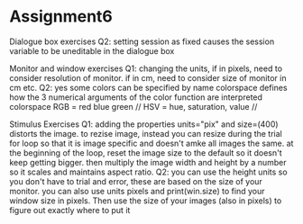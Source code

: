 # Assignment6
Dialogue box exercises
Q2: setting session as fixed causes the session variable to be uneditable in the dialogue box

Monitor and window exercises
Q1: changing the units, if in pixels, need to consider resolution of monitor. if in cm, need to consider size of monitor in cm etc. 
Q2: yes some colors can be specified by name
    colorspace defines how the 3 numerical arguments of the color function are interpreted
    colorspace RGB = red blue green // HSV = hue, saturation, value // 
 
 Stimulus Exercises
 Q1: adding the properties units="pix" and size=(400) distorts the image. to rezise image, instead you can resize during the trial for loop so that it is image specific and doesn't amke all images the same.
      at the beginning of the loop, reset the image size to the default so it doesn't keep getting bigger.
      then multiply the image width and height by a number so it scales and maintains aspect ratio.
 Q2: you can use the height units so you don't have to trial and error, these are based on the size of your monitor. you can also use units pixels and print(win.size) to find your window size in pixels. Then use the size of your images (also in pixels) to figure out exactly where to put it
